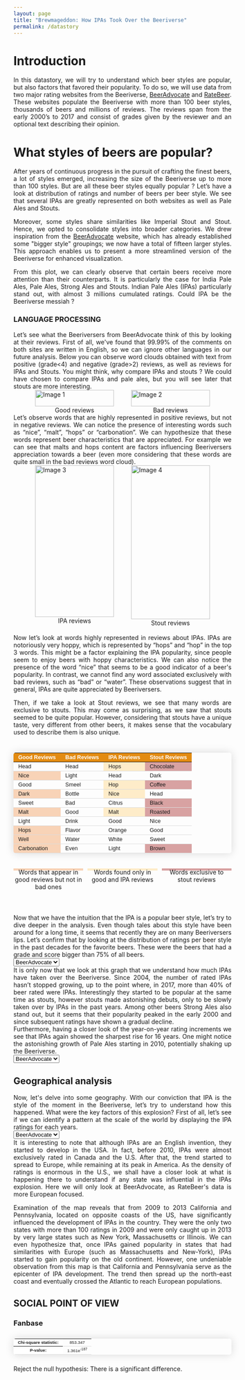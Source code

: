 ```yaml
---
layout: page
title: "Brewmageddon: How IPAs Took Over the Beeriverse"
permalink: /datastory
---
```


<style>
    .styled-table {
        border-collapse: collapse;
        margin: 25px 0;
        font-size: 0.9em;
        font-family: sans-serif;
        min-width: 400px;
        box-shadow: 0 0 20px rgba(0, 0, 0, 0.15);
        border-radius: 5px 5px 5px 5px;
        overflow: hidden
    }

    .styled-table thead tr {
        background-color: #e38b11;
        color: #ffffff;
        text-align: left;
    }

    .styled-table th,
    .styled-table td {
        padding: 3px 11px;
    }

    .styled-table tbody tr {
        border: none;
        border-bottom: 1px solid #dddddd;
    }

    .styled-table tbody tr.active-row {
    font-weight: bold;
    color: #b84d14;
    }

    .pils-cell {
        background-color: rgba(254,196,79,0.3);
    }

    .brique-cell {
        background-color: rgba(236,112,20,0.3);
    }

    .marron-cell {
        background-color: rgba(149, 0, 0, 0.36);
    }

/* #################################################################
Styles communs, similaires à .styled-table mais sans tr:last-of-type 
*/



.styled-table-no-last-tr {
    /* Styles communs, similaires à .styled-table mais sans tr:last-of-type */
    border-collapse: collapse;
    font-size: 0.7em;
    font-family: sans-serif;
    min-width: 100px;
    box-shadow: 0 0 20px rgba(0, 0, 0, 0.15);
    border-radius: 5px 5px 5px 5px;
    overflow: hidden;
}

.styled-table-no-last-tr thead tr {
    /* Styles pour l'en-tête */
    background-color: #e38b12;
    color: #ffffff;
    text-align: left;
}

.styled-table-no-last-tr th,
.styled-table-no-last-tr td {
    /* Styles pour les cellules */
    text-align: center;
    padding: 2.5px 10px;
}

.styled-table-no-last-tr tbody tr {
    /* Styles pour les lignes du corps du tableau */
    border: none;
    border-bottom: 1px solid #dddddd;
}

.styled-table-no-last-tr tbody tr.active-row {
    /* Styles pour les lignes actives du corps du tableau */
    font-weight: bold;
    color: #b84d14;
}

.styled-table-no-last-tr th {
    /* Styles pour les cellules d'en-tête */
    background-color: #ffffff;
}

/* #################################################################
Styles communs, similaires à .styled-table mais taille réduite pour les graphs d'acroissement 
*/

.styled-table_small {
        border-collapse: collapse;
        margin: 25px 0;
        font-size: 0.7em;
        font-family: sans-serif;
        width: 300px;
        height: 200px;
        box-shadow: 0 0 20px rgba(0, 0, 0, 0.15);
        border-radius: 5px 5px 5px 5px;
        overflow: hidden
    }

    .styled-table_small thead tr {
        background-color: #e38b11;
        color: #ffffff;
        text-align: left;
    }

    .styled-table_small th,
    .styled-table_small td {
        padding: 8px 11px;
    }

    .styled-table_small tbody tr {
        border: none;
        border-bottom: 1px solid #dddddd;
    }

    .styled-table_small tbody tr.active-row {
    font-weight: bold;
    color: #b84d14;
    }


</style>



# Introduction

<div style="text-align: justify;">
In this datastory, we will try to understand which beer styles are popular, but also factors that favored their popularity. To do so, we will use data from two major rating websites from the Beeriverse, <a href="https://www.beeradvocate.com/" target="_blank">BeerAdvocate</a> and <a href="https://www.ratebeer.com/" target="_blank">RateBeer</a>. These websites populate the Beeriverse with more than 100 beer styles, thousands of beers and millions of reviews. The reviews span from the early 2000’s to 2017 and consist of grades given by the reviewer and an optional text describing their opinion.
</div>

# What styles of beers are popular?

<div style="text-align: justify;">
After years of continuous progress in the pursuit of crafting the finest beers, a lot of styles emerged, increasing the size of the Beeriverse up to more than 100 styles. But are all these beer styles equally popular ? Let’s have a look at distribution of ratings and number of beers per beer style. We see that several IPAs are greatly represented on both websites as well as Pale Ales and Stouts.  
</div>

<!-- Distribution of number of beers per beer style  -->
<object type="text/html" data="{{ site.baseurl }}/assets/plots/nbr_beers_per_style_690px.html" width="700px" height="620px"></object>



<div style="text-align: justify;">
Moreover, some styles share similarities like Imperial Stout and Stout. Hence, we opted to consolidate styles into broader categories. We drew inspiration from the <a href="https://www.beeradvocate.com/beer/styles/" target="_blank">BeerAdvocate</a> website, which has already established some "bigger style" groupings; we now have a total of fifteen larger styles. This approach enables us to present a more streamlined version of the Beeriverse for enhanced visualization.
</div>


<!-- Distribution of ratings per bigger style  -->
<object type="text/html" data="{{ site.baseurl }}/assets/plots/nbr_beers_690px.html" width="700px" height="620px"></object>


<div style="text-align: justify;">
From this plot, we can clearly observe that certain beers receive more attention than their counterparts. It is particularly the case for India Pale Ales, Pale Ales, Strong Ales and Stouts. Indian Pale Ales (IPAs) particularly stand out, with almost 3 millions cumulated ratings. Could IPA be the Beeriverse messiah ?  
</div>

### LANGUAGE PROCESSING

<div style="text-align: justify;">
Let’s see what the Beeriversers from BeerAdvocate think of this by looking at their reviews. First of all, we've found that 99.99% of the comments on both sites are written in English, so we can ignore other languages in our future analysis. Below you can observe word clouds obtained with text from positive (grade&lt;4) and negative (grade&gt;2) reviews, as well as reviews for IPAs and Stouts. You might think, why compare IPAs and stouts ? We could have chosen to compare IPAs and pale ales, but you will see later that stouts are more interesting.
</div>


<div style="display: flex; justify-content: center;">
    <div style="width: 80%;">
        <div style="display: flex; justify-content: space-between;">
            <div style="width: 45%;">
                <img src="{{ site.baseurl }}/assets/plots/good.png" alt="Image 1" style="width: 100%; height: auto;">
                <figcaption style="text-align: center;">Good reviews</figcaption>
            </div>
            <div style="width: 45%;">
                <img src="{{ site.baseurl }}/assets/plots/bad.png" alt="Image 2" style="width: 100%; height: auto;">
                <figcaption style="text-align: center;">Bad reviews</figcaption>
            </div>
        </div>
    </div>
</div>


<div style="text-align: justify;">
<br>
Let’s observe words that are highly represented in positive reviews, but not in negative reviews. We can notice the presence of interesting words such as “nice”, “malt”, “hops” or “carbonation”. We can hypothesize that these words represent beer characteristics that are appreciated. For example we can see that malts and hops content are factors influencing Beeriversers appreciation towards a beer (even more considering that these words are quite small in the bad reviews word cloud).
</div>


<div style="display: flex; justify-content: center;">
    <div style="width: 80%;">
        <div style="display: flex; justify-content: space-between;">
            <div style="width: 45%;">
                <img src="{{ site.baseurl }}/assets/plots/ipa.png" alt="Image 3" style="width: 100%; height: 350px;">
                <figcaption style="text-align: center;">IPA reviews</figcaption>
            </div>
            <div style="width: 45%;">
                <img src="{{ site.baseurl }}/assets/plots/stout.png" alt="Image 4" style="width: 100%; height: 355px;">
                <figcaption style="text-align: center;">Stout reviews</figcaption>
            </div>
        </div>
    </div>
</div>


<div style="text-align: justify;">
<br>
Now let’s look at words highly represented in reviews about IPAs. IPAs are notoriously very hoppy, which is represented by “hops” and “hop” in the top 3 words. This might be a factor explaining the IPA popularity, since people seem to enjoy beers with hoppy characteristics. We can also notice the presence of the word “nice” that seems to be a good indicator of a beer's popularity. In contrast, we cannot find any word associated exclusively with bad reviews, such as “bad” or “water”. These observations suggest that in general, IPAs are quite appreciated by Beeriversers.

Then, if we take a look at Stout reviews, we see that many words are exclusive to stouts. This may come as surprising, as we saw that stouts seemed to be quite popular. However, considering that stouts have a unique taste, very different from other beers, it makes sense that the vocabulary used to describe them is also unique.
<br>
</div>

<div style="display: flex; justify-content: center;">
    <table class="styled-table">
        <thead>
            <tr>
                <th>Good Reviews</th>
                <th>Bad Reviews</th>
                <th>IPA Reviews</th>
                <th>Stout Reviews</th>
            </tr>
        </thead>
        <tbody>
            <tr>
                <td>Head</td>
                <td>Head</td>
                <td class="pils-cell">Hops</td>
                <td class="marron-cell">Chocolate</td>
            </tr>
            <tr>
                <td class="brique-cell">Nice</td>
                <td>Light</td>
                <td>Head</td>
                <td>Dark</td>
            </tr>
            <tr>
                <td>Good</td>
                <td>Smeel</td>
                <td class="pils-cell">Hop</td>
                <td class="marron-cell">Coffee</td>
            </tr>
            <tr>
                <td class="brique-cell">Dark</td>
                <td>Bottle</td>
                <td class="pils-cell">Nice</td>
                <td>Head</td>
            </tr>
            <tr>
                <td>Sweet</td>
                <td>Bad</td>
                <td>Citrus</td>
                <td class="marron-cell">Black</td>
            </tr>
            <tr>
                <td class="brique-cell">Malt</td>
                <td>Good</td>
                <td class="pils-cell">Malt</td>
                <td class="marron-cell">Roasted</td>
            </tr>
            <tr>
                <td>Light</td>
                <td>Drink</td>
                <td>Good</td>
                <td>Nice</td>
            </tr>
            <tr>
                <td class="brique-cell">Hops</td>
                <td>Flavor</td>
                <td>Orange</td>
                <td>Good</td>
            </tr>
            <tr>
                <td class="brique-cell">Well</td>
                <td>Water</td>
                <td>White</td>
                <td>Sweet</td>
            </tr>
            <tr>
                <td class="brique-cell">Carbonation</td>
                <td>Even</td>
                <td>Light</td>
                <td class="marron-cell">Brown</td>
            </tr>
        </tbody>
    </table>
</div>

<!-- Trois lignes avec les couleurs spécifiées -->
<div style="display: flex; justify-content: center; margin-top: 10px; margin-bottom: 100px;">
    <div style="background-color: rgba(236,112,20,0.3); width: 200px; height: 5px; margin-right: 10px; text-align: center;">Words that appear in good reviews but not in bad ones</div>
    <div style="background-color: rgba(254,196,79,0.3); width: 200px; height: 5px; margin-right: 10px; text-align: center;">Words found only in good and IPA reviews</div>
    <div style="background-color: rgba(149, 0, 0, 0.36); width: 200px; height: 5px; text-align: center;">Words exclusive to stout reviews</div>
</div>



<div style="text-align: justify;">
Now that we have the intuition that the IPA is a popular beer style, let’s try to dive deeper in the analysis. Even though tales about this style have been around for a long time, it seems that recently they are on many Beeriversers lips. Let’s confirm that by looking at the distribution of ratings per beer style in the past decades for the favorite beers. These were the beers that had a grade and score bigger than 75% of all beers.
</div>

<select id="selector2">
    <option value="ba_IPA">BeerAdvocate</option>
    <option value="rb_IPA">RateBeer</option>
</select>

<!-- Conteneur pour afficher le contenu sélectionné -->
<div id="content_ratings_per_year">
    <!-- Le contenu sera affiché ici -->
</div>

<!-- Inclusion du script JavaScript -->
<script>
document.addEventListener('DOMContentLoaded', function() {
    const select = document.getElementById('selector2');
    const content = document.getElementById('content_ratings_per_year');


        function loadBeerAdvocateImage() {
            content.innerHTML = '<object type="text/html" data="{{ site.baseurl }}/assets/plots/ba_normalized_ratings_690px.html" style="width: 700px; height: 620px;"></object>';
        }

        // Charger l'image BeerAdvocate au chargement initial
        loadBeerAdvocateImage();


    select.addEventListener('change', function() {
        const selectedValue = select.value;
        if (selectedValue === 'ba_IPA') {
            content.innerHTML = '<object type="text/html" data="{{ site.baseurl }}/assets/plots/ba_normalized_ratings_690px.html" style="width: 700px; height: 620px;"></object>';
        } else if (selectedValue === 'rb_IPA') {
            content.innerHTML = '<object type="text/html" data="{{ site.baseurl }}/assets/plots/rb_normalized_ratings_690px.html" style="width: 700px; height: 620px;"></object>';
        }
    });
});
</script>



<div style="text-align: justify;">
It is only now that we look at this graph that we understand how much IPAs have taken over the Beeriverse. Since 2004, the number of rated IPAs hasn’t stopped growing, up to the point where, in 2017, more than 40% of beer rated were IPAs. Interestingly they started to be popular at the same time as stouts, however stouts made astonishing debuts, only to be slowly taken over by IPAs in the past years. Among other beers Strong Ales also stand out, but it seems that their popularity peaked in the early 2000 and since subsequent ratings have shown a gradual decline.
</div>



<div style="text-align: justify;">
Furthermore, having a closer look of the year-on-year rating increments we see that IPAs again showed the sharpest rise for 16 years. One might notice the astonishing growth of Pale Ales starting in 2010, potentially shaking up the Beeriverse.
</div> 

<select id="selector10">
    <option value="ba_IPA">BeerAdvocate</option>
    <option value="rb_IPA">RateBeer</option>
</select>

<!-- Conteneur pour afficher le contenu sélectionné -->
<div id="content10">
    <!-- Le contenu sera affiché ici -->
</div>


<script>
document.addEventListener('DOMContentLoaded', function() {
    const select = document.getElementById('selector10');
    const content = document.getElementById('content10');

    function loadBeerAdvocateImage() {
        content.innerHTML = '<object type="text/html" data="{{ site.baseurl }}/assets/plots/ba_increase_ratings_690px.html" style="width: 700px; height: 620px;"></object>';
    }

    function loadBeerAdvocateTable() {
        const tableContent = `
            <div style="display: flex; justify-content: center;">
                    <table class="styled-table_small">
                        <thead>
                            <tr>
                                <th>Style</th>
                                <th style="text-align: center;">Mean increase per year:</th>
                            </tr>
                        </thead>
                        <tbody>
                            <tr>
                                <td>India Pale Ales: </td>
                                <td style="text-align: center;"><strong>217.70%</strong></td>
                            </tr>
                            <tr>
                                <td>Pale Ales: </td>
                                <td style="text-align: center;"><strong>610.90%</strong></td>
                            </tr>
                            <tr>
                                <td>Stouts: </td>
                                <td style="text-align: center;"><strong>129.22%</strong></td>
                            </tr>
                            <tr>
                                <td>Strong Ales: </td>
                                <td style="text-align: center;"><strong>120.00%</strong></td>
                            </tr>
                            <tr>
                                <td>Wild/Sour Beers: </td>
                                <td style="text-align: center;"><strong>107.95%</strong></td>
                            </tr>
                        </tbody>
                    </table>
                </div>`;
        content.insertAdjacentHTML('beforeend', tableContent);
    }

    function loadRateBeerTable() {
        const tableContent = `
            <div style="display: flex; justify-content: center;">
                    <table class="styled-table_small">
                        <thead>
                            <tr>
                                <th>Style</th>
                                <th style="text-align: center;">Mean increase per year:</th>
                            </tr>
                        </thead>
                        <tbody>
                            <tr>
                                <td>India Pale Ales: </td>
                                <td style="text-align: center;"><strong>280.78%</strong></td>
                            </tr>
                            <tr>
                                <td>Porters: </td>
                                <td style="text-align: center;"><strong>92.28%</strong></td>
                            </tr>
                            <tr>
                                <td>Stouts: </td>
                                <td style="text-align: center;"><strong>68.07%</strong></td>
                            </tr>
                            <tr>
                                <td>Strong Ales: </td>
                                <td style="text-align: center;"><strong>93.21%</strong></td>
                            </tr>
                            <tr>
                                <td>Wild/Sour Beers: </td>
                                <td style="text-align: center;"><strong>81.40%</strong></td>
                            </tr>
                        </tbody>
                    </table>
                </div>`;
        content.insertAdjacentHTML('beforeend', tableContent);
    }

    // Chargement initial
    loadBeerAdvocateImage();
    loadBeerAdvocateTable();

    select.addEventListener('change', function() {
        const selectedValue = select.value;
        if (selectedValue === 'ba_IPA') {
            content.innerHTML = '<object type="text/html" data="{{ site.baseurl }}/assets/plots/ba_increase_ratings_690px.html" style="width: 700px; height: 620px;"></object>';
            loadBeerAdvocateTable();
        } else if (selectedValue === 'rb_IPA') {
            content.innerHTML = '<object type="text/html" data="{{ site.baseurl }}/assets/plots/rb_increase_ratings_690px.html" style="width: 700px; height: 620px;"></object>';
            loadRateBeerTable()
        }
    });
});
</script>


## Geographical analysis

<div style="text-align: justify;">
Now, let's delve into some geography.
With our conviction that IPA is the style of the moment in the Beeriverse, let’s try to understand how this happened. What were the key factors of this explosion?  
First of all, let’s see if we can identify a pattern at the scale of the world by displaying the IPA ratings  for each years.
</div>

<select id="selector">
    <option value="ba_IPA">BeerAdvocate</option>
    <option value="rb_IPA">RateBeer</option>
</select>

<!-- Conteneur pour afficher le contenu sélectionné -->
<div id="content">
    <!-- Le contenu sera affiché ici -->
</div>

<!-- Inclusion du script JavaScript -->
<script>
document.addEventListener('DOMContentLoaded', function() {
    const select = document.getElementById('selector');
    const content = document.getElementById('content');


        function loadBeerAdvocateImage() {
            content.innerHTML = '<object type="text/html" data="{{ site.baseurl }}/assets/plots/ba_IPA_worldmap_690px.html" style="width: 700px; height: 620px;"></object>';
        }

        // Charger l'image BeerAdvocate au chargement initial
        loadBeerAdvocateImage();


    select.addEventListener('change', function() {
        const selectedValue = select.value;
        if (selectedValue === 'ba_IPA') {
            content.innerHTML = '<object type="text/html" data="{{ site.baseurl }}/assets/plots/ba_IPA_worldmap_690px.html" style="width: 700px; height: 620px;"></object>';
        } else if (selectedValue === 'rb_IPA') {
            content.innerHTML = '<object type="text/html" data="{{ site.baseurl }}/assets/plots/rb_IPA_worldmap_690px.html" style="width: 700px; height: 620px;"></object>';
        }
    });
});
</script>




<div style="text-align: justify;">
It is interesting to note that although IPAs are an English invention, they started to develop in the USA. In fact, before 2010, IPAs were almost exclusively rated in Canada and the U.S. After that, the trend started to spread to Europe, while remaining at its peak in America.
As the density of ratings is enormous in the U.S., we shall have a closer look at what is happening there to understand if any state was influential in the IPAs explosion. Here we will only look at BeerAdvocate, as RateBeer's data is more European focused.
</div>

<!-- US STATE  -->
<object type="text/html" data="{{ site.baseurl }}/assets/plots/ba_IPA_USAmap_690px.html" width="700px" height="620px"></object>



<div style="text-align: justify;">
Examination of the map reveals that from 2009 to 2013 California and Pennsylvania, located on opposite coasts of the US, have significantly influenced the development of IPAs in the country.  
They were the only two states with more than 100 ratings in 2009 and were only caught up in 2013 by very large states such as New York, Massachusetts or Illinois. We can even hypothesize that, once IPAs gained popularity in states that had similarities with Europe (such as Massachusetts and New-York), IPAs started to gain popularity on the old continent.  
However, one undeniable observation from this map is that California and Pennsylvania serve as the epicenter of IPA development. The trend then spread up the north-east coast and eventually crossed the Atlantic to reach European populations.
</div>


## SOCIAL POINT OF VIEW
### Fanbase

<!-- Image Microbrewery IPA overall  -->
<object type="text/html" data="{{ site.baseurl }}/assets/plots/microbrewery_ipa_overall.html" width="700px" height="520px"></object>

<div style="display: flex; justify-content: center;">
    <table class="styled-table-no-last-tr">
        <tbody>
            <tr>
                <th class="first-column">Chi-square statistic:</th>
                <td>853.347</td>
            </tr>
            <tr>
                <th class="first-column">P-value:</th>
                <td>1.361e<sup>-187</sup></td>
            </tr>
        </tbody>
    </table>
</div>

Reject the null hypothesis: There is a significant difference.





### 

